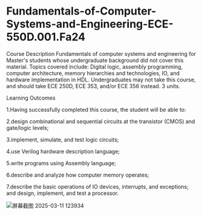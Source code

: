 # Fundamentals-of-Computer-Systems-and-Engineering-ECE-550D.001.Fa24

Course Description
Fundamentals of computer systems and engineering for Master's students whose undergraduate background did not cover this material. Topics covered include: Digital logic, assembly programming, computer architecture, memory hierarchies and technologies, IO, and hardware implementation in HDL. Undergraduates may not take this course, and should take ECE 250D, ECE 353, and/or ECE 356 instead. 3 units. 

Learning Outcomes

1.Having successfully completed this course, the student will be able to:

2.design combinational and sequential circuits at the transistor (CMOS) and gate/logic levels;

3.implement, simulate, and test logic circuits;

4.use Verilog hardware description language;

5.write programs using Assembly language;

6.describe and analyze how computer memory operates;

7.describe the basic operations of IO devices, interrupts, and exceptions; and design, implement, and test a processor.

![屏幕截图 2025-03-11 123934](https://github.com/user-attachments/assets/aab82773-28e0-4307-97dc-145d41120470)
